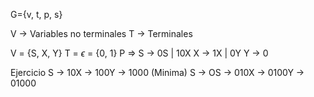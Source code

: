 
G={v, t, p, s}

V -> Variables no terminales
T -> Terminales

V = {S, X, Y}
T = $\epsilon$ = {0, 1}
P => S -> 0S | 10X
	X -> 1X | 0Y
	Y -> 0

Ejercicio
S -> 10X -> 100Y -> 1000 (Minima)
S -> OS -> 010X -> 0100Y -> 01000

